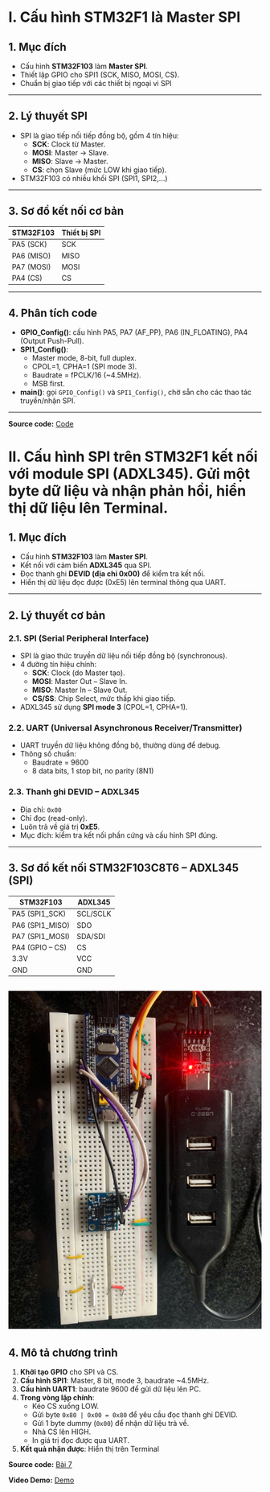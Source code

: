 # I. Cấu hình STM32F1 là Master SPI
## 1. Mục đích
- Cấu hình **STM32F103** làm **Master SPI**.  
- Thiết lập GPIO cho SPI1 (SCK, MISO, MOSI, CS).  
- Chuẩn bị giao tiếp với các thiết bị ngoại vi SPI

---

## 2. Lý thuyết SPI
- SPI là giao tiếp nối tiếp đồng bộ, gồm 4 tín hiệu:  
  - **SCK**: Clock từ Master.  
  - **MOSI**: Master → Slave.  
  - **MISO**: Slave → Master.  
  - **CS**: chọn Slave (mức LOW khi giao tiếp).  
- STM32F103 có nhiều khối SPI (SPI1, SPI2,...) 

---

## 3. Sơ đồ kết nối cơ bản
| STM32F103 | Thiết bị SPI |
|-----------|--------------|
| PA5 (SCK) | SCK |
| PA6 (MISO)| MISO|
| PA7 (MOSI)| MOSI|
| PA4 (CS)  | CS  |

---

## 4. Phân tích code
- **GPIO_Config()**: cấu hình PA5, PA7 (AF_PP), PA6 (IN_FLOATING), PA4 (Output Push-Pull).  
- **SPI1_Config()**:  
  - Master mode, 8-bit, full duplex.  
  - CPOL=1, CPHA=1 (SPI mode 3).  
  - Baudrate = fPCLK/16 (~4.5MHz).  
  - MSB first.  
- **main()**: gọi `GPIO_Config()` và `SPI1_Config()`, chờ sẵn cho các thao tác truyền/nhận SPI.  

---

**Source code:** [Code](7.1.c) 


# II. Cấu hình SPI trên STM32F1 kết nối với module SPI (ADXL345). Gửi một byte dữ liệu và nhận phản hồi, hiển thị dữ liệu lên Terminal.
## 1. Mục đích
- Cấu hình **STM32F103** làm **Master SPI**.  
- Kết nối với cảm biến **ADXL345** qua SPI.  
- Đọc thanh ghi **DEVID (địa chỉ 0x00)** để kiểm tra kết nối.  
- Hiển thị dữ liệu đọc được (0xE5) lên terminal thông qua UART.  

---

## 2. Lý thuyết cơ bản

### 2.1. SPI (Serial Peripheral Interface)
- SPI là giao thức truyền dữ liệu nối tiếp đồng bộ (synchronous).  
- 4 đường tín hiệu chính:
  - **SCK**: Clock (do Master tạo).  
  - **MOSI**: Master Out – Slave In.  
  - **MISO**: Master In – Slave Out.  
  - **CS/SS**: Chip Select, mức thấp khi giao tiếp.  
- ADXL345 sử dụng **SPI mode 3** (CPOL=1, CPHA=1).  

### 2.2. UART (Universal Asynchronous Receiver/Transmitter)
- UART truyền dữ liệu không đồng bộ, thường dùng để debug.  
- Thông số chuẩn:
  - Baudrate = 9600  
  - 8 data bits, 1 stop bit, no parity (8N1)  

### 2.3. Thanh ghi DEVID – ADXL345
- Địa chỉ: `0x00`  
- Chỉ đọc (read-only).  
- Luôn trả về giá trị **0xE5**.  
- Mục đích: kiểm tra kết nối phần cứng và cấu hình SPI đúng.  

---

## 3. Sơ đồ kết nối STM32F103C8T6 – ADXL345 (SPI)

| STM32F103 | ADXL345 |
|-----------|---------|
| PA5 (SPI1_SCK)  | SCL/SCLK |
| PA6 (SPI1_MISO) | SDO      |
| PA7 (SPI1_MOSI) | SDA/SDI  |
| PA4 (GPIO – CS) | CS       |
| 3.3V             | VCC      |
| GND              | GND      |

![alt text](SPI.jpg) 
---

## 4. Mô tả chương trình

1. **Khởi tạo GPIO** cho SPI và CS.  
2. **Cấu hình SPI1**: Master, 8 bit, mode 3, baudrate ~4.5MHz.  
3. **Cấu hình UART1**: baudrate 9600 để gửi dữ liệu lên PC.  
4. **Trong vòng lặp chính**:
   - Kéo CS xuống LOW.  
   - Gửi byte `0x80 | 0x00 = 0x80` để yêu cầu đọc thanh ghi DEVID.  
   - Gửi 1 byte dummy (`0x00`) để nhận dữ liệu trả về.  
   - Nhả CS lên HIGH.  
   - In giá trị đọc được qua UART.  
5. **Kết quả nhận được**: Hiển thị trên Terminal

**Source code:** [Bài 7](7.2.c)  

**Video Demo:** [Demo](https://drive.google.com/file/d/1kkN5NX923quCowhPOLtsPBhzEQKVJW5f/view?usp=sharing)  








